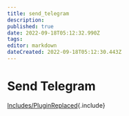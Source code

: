 ```yaml
---
title: send_telegram
description: 
published: true
date: 2022-09-18T05:12:32.990Z
tags: 
editor: markdown
dateCreated: 2022-09-18T05:12:30.443Z
---
```


# Send Telegram
[Includes/PluginReplaced](/Includes/PluginReplaced){.include}

